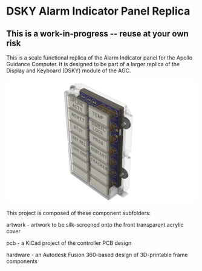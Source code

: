 # DSKY Alarm Indicator Panel Replica

## This is a work-in-progress -- reuse at your own risk

This is a scale functional replica of the Alarm Indicator panel for the Apollo Guidance Computer. It is
designed to be part of a larger replica of the Display and Keyboard (DSKY) module of the AGC.

![See through view](images/see-thru-01.PNG "see through view")

This project is composed of these component subfolders:

artwork - artwork to be silk-screened onto the front transparent acrylic cover

pcb - a KiCad project of the controller PCB design

hardware - an Autodesk Fusion 360-based design of 3D-printable frame components

